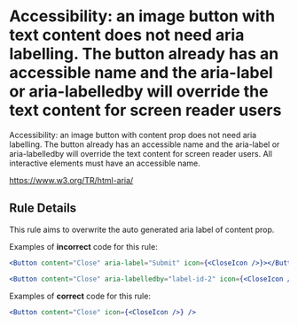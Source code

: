 # Accessibility: an image button with text content does not need aria labelling. The button already has an accessible name and the aria-label or aria-labelledby will override the text content for screen reader users

<!-- end auto-generated rule header -->

Accessibility: an image button with content prop does not need aria labelling. The button already has an accessible name and the aria-label or aria-labelledby will override the text content for screen reader users.
All interactive elements must have an accessible name.

<https://www.w3.org/TR/html-aria/>

## Rule Details

This rule aims to overwrite the auto generated aria label of content prop.

Examples of **incorrect** code for this rule:

```jsx
<Button content="Close" aria-label="Submit" icon={<CloseIcon />}></Button>
```

```jsx
<Button content="Close" aria-labelledby="label-id-2" icon={<CloseIcon />}></Button>
```

Examples of **correct** code for this rule:

```jsx
<Button content="Close" icon={<CloseIcon />} />
```
